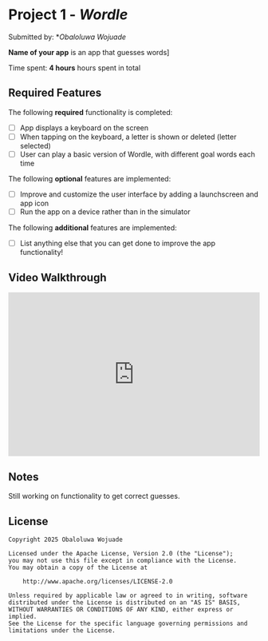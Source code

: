 # Project 1 - *Wordle*

Submitted by: **Obaloluwa Wojuade*

**Name of your app** is an app that  guesses words] 

Time spent: **4 hours** hours spent in total

## Required Features

The following **required** functionality is completed:

- [ ] App displays a keyboard on the screen
- [ ] When tapping on the keyboard, a letter is shown or deleted (letter selected)
- [ ] User can play a basic version of Wordle, with different goal words each time

The following **optional** features are implemented:

- [ ] Improve and customize the user interface by adding a launchscreen and app icon
- [ ] Run the app on a device rather than in the simulator

The following **additional** features are implemented:

- [ ] List anything else that you can get done to improve the app functionality!

## Video Walkthrough


<div style="position: relative; padding-bottom: 64.98194945848375%; height: 0;"><iframe src="https://www.loom.com/embed/385c95338d7a43a6aec8bcda6b4592ed?sid=eb87a76c-7696-414c-874a-dd3ed50d18fe" frameborder="0" webkitallowfullscreen mozallowfullscreen allowfullscreen style="position: absolute; top: 0; left: 0; width: 100%; height: 100%;"></iframe></div>


## Notes

Still working on functionality to get correct guesses.

## License

    Copyright 2025 Obaloluwa Wojuade

    Licensed under the Apache License, Version 2.0 (the "License");
    you may not use this file except in compliance with the License.
    You may obtain a copy of the License at

        http://www.apache.org/licenses/LICENSE-2.0

    Unless required by applicable law or agreed to in writing, software
    distributed under the License is distributed on an "AS IS" BASIS,
    WITHOUT WARRANTIES OR CONDITIONS OF ANY KIND, either express or implied.
    See the License for the specific language governing permissions and
    limitations under the License.
